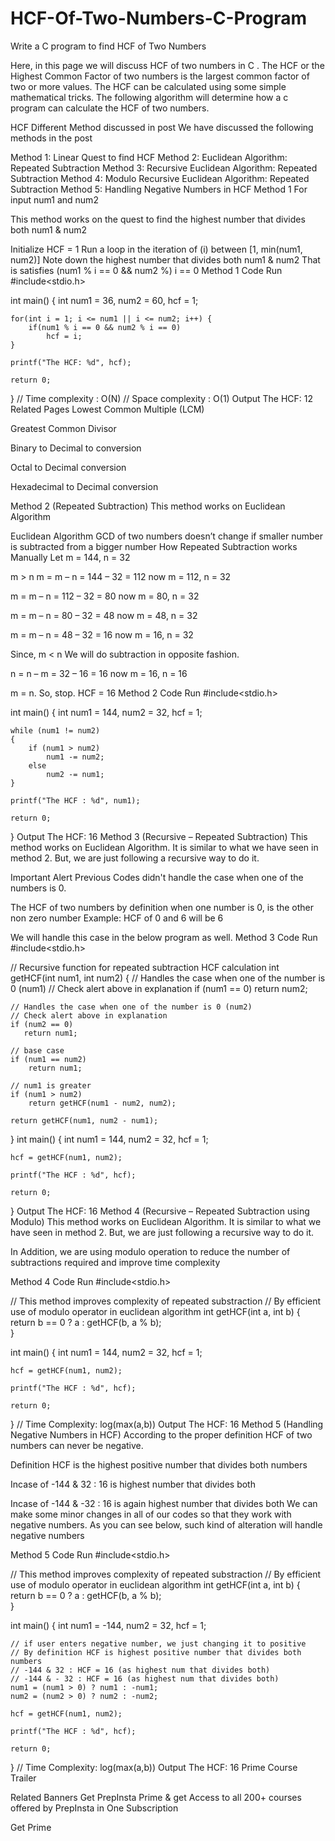# HCF-Of-Two-Numbers-C-Program

Write a  C program to find  HCF of Two Numbers
 

Here, in this page we will discuss HCF of two numbers in C . The HCF or the Highest Common Factor of two numbers is the largest common factor of two or more values. The HCF can be calculated using some simple mathematical tricks. The following algorithm will determine how a c program can calculate the HCF of two numbers.

HCF
Different Method discussed in post
We have discussed the following methods in the post

Method 1: Linear Quest to find HCF
Method 2: Euclidean Algorithm: Repeated Subtraction
Method 3: Recursive Euclidean Algorithm: Repeated Subtraction
Method 4: Modulo Recursive Euclidean Algorithm: Repeated Subtraction
Method 5: Handling Negative Numbers in HCF
Method 1
For input num1 and num2

This method works on the quest to find the highest number that divides both num1 & num2

Initialize HCF = 1
Run a loop in the iteration of (i) between [1, min(num1, num2)]
Note down the highest number that divides both num1 & num2
That is satisfies (num1 % i == 0 && num2 %) i == 0
Method 1 Code
Run
#include<stdio.h>

int main()
{
    int num1 = 36, num2 = 60, hcf = 1;
    
    for(int i = 1; i <= num1 || i <= num2; i++) {
        if(num1 % i == 0 && num2 % i == 0)
            hcf = i;
    }
    
    printf("The HCF: %d", hcf);
    
    return 0;
}
// Time complexity : O(N)
// Space complexity : O(1)
Output
The HCF: 12
Related Pages
Lowest Common Multiple (LCM)

Greatest Common Divisor
 
Binary to Decimal to conversion

Octal to Decimal conversion

Hexadecimal to Decimal conversion

Method 2 (Repeated Subtraction)
This method works on Euclidean Algorithm

Euclidean Algorithm
GCD of two numbers doesn’t change if smaller number is subtracted from a bigger number
How Repeated Subtraction works Manually
Let m = 144, n = 32

m > n
m = m – n = 144 – 32 = 112
now m = 112, n = 32

m = m – n = 112 – 32 = 80
now m = 80, n = 32

m = m – n = 80 – 32 = 48
now m = 48, n = 32

m = m – n = 48 – 32 = 16
now m = 16, n = 32

Since, m < n
We will do subtraction in opposite fashion.

n = n – m = 32 – 16 = 16
now m = 16, n = 16

m = n. So, stop. HCF = 16
Method 2 Code
Run
#include<stdio.h>

int main()
{
    int num1 = 144, num2 = 32, hcf = 1;
    
    while (num1 != num2)
    {
        if (num1 > num2)
            num1 -= num2;
        else
            num2 -= num1;
    }
    
    printf("The HCF : %d", num1);
    
    return 0;
}
Output
The HCF: 16
Method 3 (Recursive – Repeated Subtraction)
This method works on Euclidean Algorithm. It is similar to what we have seen in method 2. But, we are just following a recursive way to do it.

Important Alert
Previous Codes didn't handle the case when one of the numbers is 0.

The HCF of two numbers by definition when one number is 0, is the other non zero number
Example: HCF of 0 and 6 will be 6

We will handle this case in the below program as well.
Method 3 Code
Run
#include<stdio.h>

// Recursive function for repeated subtraction HCF calculation
int getHCF(int num1, int num2)
{
    // Handles the case when one of the number is 0 (num1) 
    // Check alert above in explanation
    if (num1 == 0)
       return num2;
    
    // Handles the case when one of the number is 0 (num2)
    // Check alert above in explanation
    if (num2 == 0)
       return num1;
  
    // base case
    if (num1 == num2)
        return num1;
  
    // num1 is greater
    if (num1 > num2)
        return getHCF(num1 - num2, num2);

    return getHCF(num1, num2 - num1);
}
int main()
{
    int num1 = 144, num2 = 32, hcf = 1;
    
    hcf = getHCF(num1, num2);
    
    printf("The HCF : %d", hcf);
    
    return 0;
}
Output
The HCF: 16
Method 4 (Recursive – Repeated Subtraction using Modulo)
This method works on Euclidean Algorithm. It is similar to what we have seen in method 2. But, we are just following a recursive way to do it.

In Addition, we are using modulo operation to reduce the number of subtractions required and improve time complexity

Method 4 Code
Run
#include<stdio.h>

// This method improves complexity of repeated substraction
// By efficient use of modulo operator in euclidean algorithm
int getHCF(int a, int b)
{
    return b == 0 ? a : getHCF(b, a % b);   
}

int main()
{
    int num1 = 144, num2 = 32, hcf = 1;
    
    hcf = getHCF(num1, num2);
    
    printf("The HCF : %d", hcf);
    
    return 0;
}
// Time Complexity: log(max(a,b))
Output
The HCF: 16
Method 5 (Handling Negative Numbers in HCF)
According to the proper definition HCF of two numbers can never be negative.

Definition
HCF is the highest positive number that divides both numbers

Incase of -144 & 32 : 16 is highest number that divides both

Incase of -144 & -32 : 16 is again highest number that divides both
We can make some minor changes in all of our codes so that they work with negative numbers. As you can see below, such kind of alteration will handle negative numbers

Method 5 Code
Run
#include<stdio.h>

// This method improves complexity of repeated substraction
// By efficient use of modulo operator in euclidean algorithm
int getHCF(int a, int b)
{
    return b == 0 ? a : getHCF(b, a % b);   
}

int main()
{
    int num1 = -144, num2 = 32, hcf = 1;
    
    // if user enters negative number, we just changing it to positive
    // By definition HCF is highest positive number that divides both numbers
    // -144 & 32 : HCF = 16 (as highest num that divides both)
    // -144 & - 32 : HCF = 16 (as highest num that divides both)
    num1 = (num1 > 0) ? num1 : -num1;
    num2 = (num2 > 0) ? num2 : -num2;
    
    hcf = getHCF(num1, num2);
    
    printf("The HCF : %d", hcf);
    
    return 0;
}
// Time Complexity: log(max(a,b))
Output
The HCF: 16
Prime Course Trailer

Related Banners
Get PrepInsta Prime & get Access to all 200+ courses offered by PrepInsta in One Subscription

Get Prime
